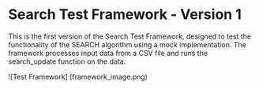 # Search Test Framework - Version 1
This is the first version of the Search Test Framework, designed to test the functionality of the SEARCH algorithm using a mock implementation. The framework processes input data from a CSV file and runs the search_update function on the data.

![Test Framework] (framework_image.png)